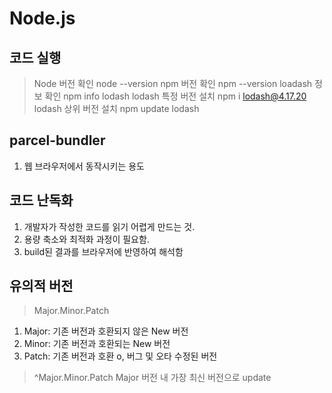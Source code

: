 # Node.js

## 코드 실행
> Node 버전 확인
        node --version
> npm 버전 확인 
        npm --version
> loadash 정보 확인
        npm info lodash
> lodash 특정 버전 설치
        npm i lodash@4.17.20
> lodash 상위 버전 설치
        npm update lodash

## parcel-bundler
1. 웹 브라우저에서 동작시키는 용도

## 코드 난독화 
1. 개발자가 작성한 코드를 읽기 어렵게 만드는 것.
2. 용량 축소와 최적화 과정이 필요함.
3. build된 결과를 브라우저에 반영하여 해석함

## 유의적 버전
> Major.Minor.Patch
1. Major: 기존 버전과 호환되지 않은 New 버전
2. Minor: 기존 버전과 호환되는 New 버전
3. Patch: 기존 버전과 호환 o, 버그 및 오타 수정된 버전

> ^Major.Minor.Patch
> Major 버전 내 가장 최신 버전으로 update